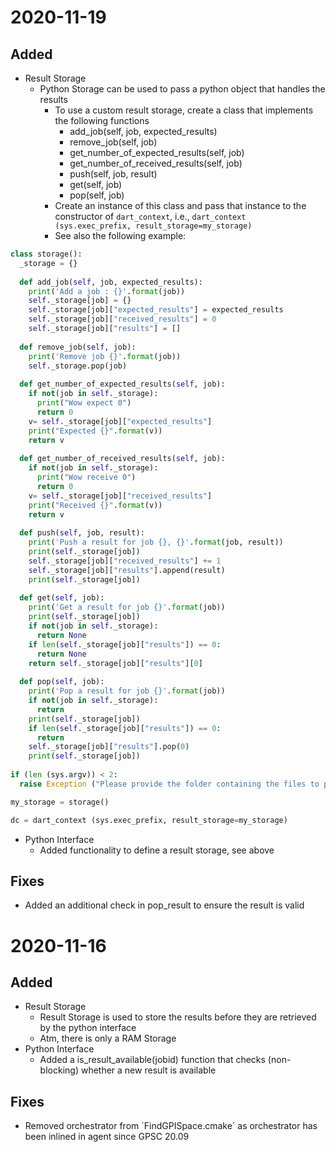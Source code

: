 # 2020-11-19
## Added
  - Result Storage
	* Python Storage can be used to pass a python object that handles the results
	    * To use a custom result storage, create a class that implements the following functions 
		    * add_job(self, job, expected_results)
			* remove_job(self, job)
			* get_number_of_expected_results(self, job)
			* get_number_of_received_results(self, job)
			* push(self, job, result)
			* get(self, job)
			* pop(self, job)
		* Create an instance of this class and pass that instance to the constructor of `dart_context`, i.e., `dart_context (sys.exec_prefix, result_storage=my_storage)`
        * See also the following example:
```python
class storage():
  _storage = {}
  
  def add_job(self, job, expected_results):
    print('Add a job : {}'.format(job))
    self._storage[job] = {}
    self._storage[job]["expected_results"] = expected_results
    self._storage[job]["received_results"] = 0
    self._storage[job]["results"] = []
  
  def remove_job(self, job):
    print('Remove job {}'.format(job))
    self._storage.pop(job)
  
  def get_number_of_expected_results(self, job):
    if not(job in self._storage):
      print("Wow expect 0")
      return 0
    v= self._storage[job]["expected_results"]
    print("Expected {}".format(v))
    return v
  
  def get_number_of_received_results(self, job):
    if not(job in self._storage):
      print("Wow receive 0")
      return 0
    v= self._storage[job]["received_results"]
    print("Received {}".format(v))
    return v
    
  def push(self, job, result):
    print('Push a result for job {}, {}'.format(job, result))
    print(self._storage[job])
    self._storage[job]["received_results"] += 1
    self._storage[job]["results"].append(result)
    print(self._storage[job])
    
  def get(self, job):
    print('Get a result for job {}'.format(job))
    print(self._storage[job])
    if not(job in self._storage):
      return None
    if len(self._storage[job]["results"]) == 0:
      return None
    return self._storage[job]["results"][0]
    
  def pop(self, job):
    print('Pop a result for job {}'.format(job))
    if not(job in self._storage):
      return
    print(self._storage[job])
    if len(self._storage[job]["results"]) == 0:
      return
    self._storage[job]["results"].pop(0)
    print(self._storage[job])
    
if (len (sys.argv)) < 2:
  raise Exception ("Please provide the folder containing the files to process!")

my_storage = storage()

dc = dart_context (sys.exec_prefix, result_storage=my_storage)
```
  - Python Interface
	* Added functionality to define a result storage, see above
## Fixes
  - Added an additional check in pop_result to ensure the result is valid

# 2020-11-16
## Added
  - Result Storage
    * Result Storage is used to store the results before they are retrieved by the python interface
	* Atm, there is only a RAM Storage
  - Python Interface
    * Added a is_result_available(jobid) function that checks (non-blocking) whether a new result is available
## Fixes
  - Removed orchestrator from ´FindGPISpace.cmake´ as orchestrator has been inlined in agent since GPSC 20.09
